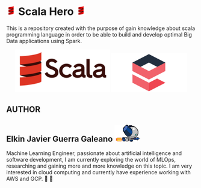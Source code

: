 # <img src="./assets/imgs/scala.png"  width="5%"/> **Scala Hero** <img src="./assets/imgs/scala.png"  width="5%"/>
This is a repository created with the purpose of gain knowledge about scala programming language in order to be able to build and develop optimal Big Data applications using Spark. 

<p align="center">
    <img src="assets/imgs/scala_full_logo.png" width="50%"/>
    <img src="assets/imgs/index_scala.png" width="40%"/>
</p>


## AUTHOR
## Elkin Javier Guerra Galeano <img src="./assets/imgs/robotboy_fly.gif"/>

Machine Learning Engineer, passionate about artificial intelligence and software development, I am currently exploring the world of MLOps, researching and gaining more and more knowledge on this topic. I am very interested in cloud computing and currently have experience working with AWS and GCP. 🐨 🚀
